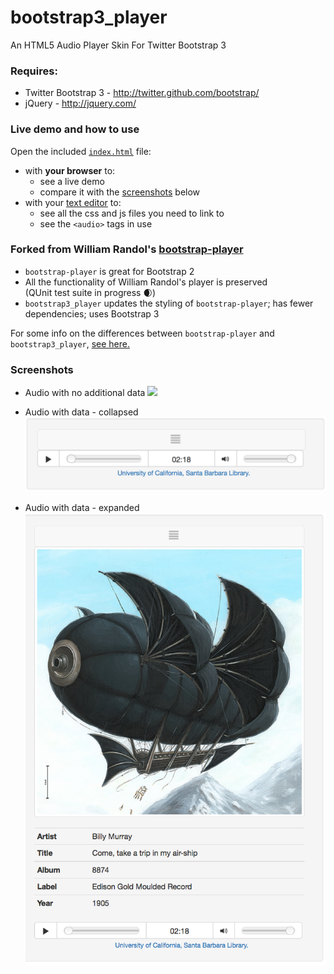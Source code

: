 bootstrap3_player
================

An HTML5 Audio Player Skin For Twitter Bootstrap 3

### Requires:

  * Twitter Bootstrap 3 - http://twitter.github.com/bootstrap/
  * jQuery - http://jquery.com/

### Live demo and how to use

Open the included [`index.html`](index.html) file: 
-  with **your browser** to:  
    -  see a live demo 
    -  compare it with the [screenshots](#screenshots) below
- with your [text editor](index.html) to:
    -  see all the css and js files you need to link to
    -  see the `<audio>`  tags in use

### Forked from William Randol's [bootstrap-player](https://github.com/WilliamRandol/bootstrap-player)

 -  `bootstrap-player` is great for Bootstrap 2
 -  All the functionality of William Randol's player is preserved   
 (QUnit test suite in progress :waxing_crescent_moon:)
 -  `bootstrap3_player` updates the styling of `bootstrap-player`; has fewer dependencies; uses Bootstrap 3

For some info on the differences between `bootstrap-player` and `bootstrap3_player`, [see here.](CHANGES.md)

### <a name="screenshots">Screenshots

-  Audio with no additional data ![](screenshots/Player_demo_data_no.png?raw=true)

-  Audio with data - collapsed ![](screenshots/bPlayer_demo_data_0.png?raw=true)

-  Audio with data - expanded ![](screenshots/bPlayer_demo_data_1.png?raw=true)




